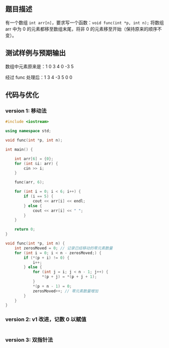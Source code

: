 ## 题目描述
有一个数组 `int arr[n]`，要求写一个函数：` void func(int *p, int n); ` 将数组 arr 中为 0 的元素都移至数组末尾，将非 0 的元素移至开始（保持原来的顺序不变）。
## 测试样例与预期输出
数组中元素原来是：1 0 3 4 0 -3 5

经过 func 处理后：1 3 4 -3 5 0 0
## 代码与优化
### version 1: 移动法
```cpp
#include <iostream>

using namespace std;

void func(int *p, int n);

int main() {

    int arr[6] = {0};
    for (int &i: arr) {
        cin >> i;
    }

    func(arr, 6);

    for (int i = 0; i < 6; i++) {
        if (i == 5) {
            cout << arr[i] << endl;
        } else {
            cout << arr[i] << " ";
        }
    }

    return 0;
}

void func(int *p, int n) {
    int zerosMoved = 0; // 记录已经移动的零元素数量
    for (int i = 0; i < n - zerosMoved;) {
        if (*(p + i) != 0) {
            i++;
        } else {
            for (int j = i; j < n - 1; j++) {
                *(p + j) = *(p + j + 1);
            }
            *(p + n - 1) = 0;
            zerosMoved++; // 零元素数量增加
        }
    }
}
```

### version 2: v1 改进，记数 0 以赋值
```cpp

```

### version 3: 双指针法
```cpp

```